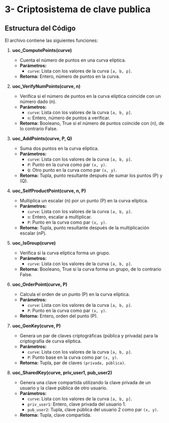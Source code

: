 # 3- Criptosistema de clave publica

## Estructura del Código

El archivo contiene las siguientes funciones:

1. **uoc_ComputePoints(curve)**
   - Cuenta el número de puntos en una curva elíptica.
   - **Parámetros:**
     - `curve`: Lista con los valores de la curva `[a, b, p]`.
   - **Retorna:** Entero, número de puntos en la curva.

2. **uoc_VerifyNumPoints(curve, n)**
   - Verifica si el número de puntos en la curva elíptica coincide con un número dado \(n\).
   - **Parámetros:**
     - `curve`: Lista con los valores de la curva `[a, b, p]`.
     - `n`: Entero, número de puntos a verificar.
   - **Retorna:** Booleano, True si el número de puntos coincide con \(n\), de lo contrario False.

3. **uoc_AddPoints(curve, P, Q)**
   - Suma dos puntos en la curva elíptica.
   - **Parámetros:**
     - `curve`: Lista con los valores de la curva `[a, b, p]`.
     - `P`: Punto en la curva como par `(x, y)`.
     - `Q`: Otro punto en la curva como par `(x, y)`.
   - **Retorna:** Tupla, punto resultante después de sumar los puntos \(P\) y \(Q\).

4. **uoc_SelfProductPoint(curve, n, P)**
   - Multiplica un escalar \(n\) por un punto \(P\) en la curva elíptica.
   - **Parámetros:**
     - `curve`: Lista con los valores de la curva `[a, b, p]`.
     - `n`: Entero, escalar a multiplicar.
     - `P`: Punto en la curva como par `(x, y)`.
   - **Retorna:** Tupla, punto resultante después de la multiplicación escalar \(nP\).

5. **uoc_IsGroup(curve)**
   - Verifica si la curva elíptica forma un grupo.
   - **Parámetros:**
     - `curve`: Lista con los valores de la curva `[a, b, p]`.
   - **Retorna:** Booleano, True si la curva forma un grupo, de lo contrario False.

6. **uoc_OrderPoint(curve, P)**
   - Calcula el orden de un punto \(P\) en la curva elíptica.
   - **Parámetros:**
     - `curve`: Lista con los valores de la curva `[a, b, p]`.
     - `P`: Punto en la curva como par `(x, y)`.
   - **Retorna:** Entero, orden del punto \(P\).

7. **uoc_GenKey(curve, P)**
   - Genera un par de claves criptográficas (pública y privada) para la criptografía de curva elíptica.
   - **Parámetros:**
     - `curve`: Lista con los valores de la curva `[a, b, p]`.
     - `P`: Punto base en la curva como par `(x, y)`.
   - **Retorna:** Tupla, par de claves `(privada, pública)`.

8. **uoc_SharedKey(curve, priv_user1, pub_user2)**
   - Genera una clave compartida utilizando la clave privada de un usuario y la clave pública de otro usuario.
   - **Parámetros:**
     - `curve`: Lista con los valores de la curva `[a, b, p]`.
     - `priv_user1`: Entero, clave privada del usuario 1.
     - `pub_user2`: Tupla, clave pública del usuario 2 como par `(x, y)`.
   - **Retorna:** Tupla, clave compartida.
